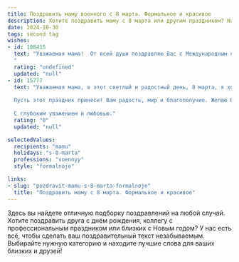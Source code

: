 ```yaml
---
title: Поздравить маму военного с 8 марта. Формальное и красивое
description: Хотите поздравить маму с 8 марта или другим праздником? Наш ИИ создаст незабываемое поздравление, а вы обязательно выделитесь среди других.  
date: 2024-10-30
tags: second tag
wishes:
- id: 108415
  text: "Уважаемая мама!  От всей души поздравляю Вас с Международным женским днём 8 Марта!  Ваш самоотверженный труд, выносливость и преданность своей службе вызывают глубокое уважение. Желаю Вам крепкого здоровья, благополучия, мира и спокойствия,  а также всего самого наилучшего в жизни.  Пусть Ваш боевой дух всегда остаётся непоколебимым, а сердце – полным радости и любви. С праздником!
  "
  rating: "undefined"
  updated: "null"
- id: 15777
  text: "Уважаемая мама, в этот светлый и радостный день, 8 марта, я хочу выразить Вам глубочайшее уважение и искреннюю благодарность за Ваш благородный труд и бесконечную заботу. Ваша профессиональная деятельность в рядах военных заслуживает самого высокого признания, ведь Вы не только защищаете нашу Родину, но и вдохновляете всех нас своим мужеством и преданностью.
  
  Пусть этот праздник принесет Вам радость, мир и благополучие. Желаю Вам крепкого здоровья, счастья и успехов во всех Ваших начинаниях. Вы не только мама, но и настоящая героиня, и я с гордостью поздравляю Вас с Международным женским днем!
  
  С глубоким уважением и любовью."
  rating: "0"
  updated: "null"

selectedValues:
  recipients: "mamu"
  holidays: "s-8-marta"
  professions: "voennyy"
  style: "formalnoje"

links:
- slug: "pozdravit-mamu-s-8-marta-formalnoje"
  title: "Поздравить маму с 8 марта. Формальное и красивое"
---
```


Здесь вы найдете отличную подборку поздравлений на любой случай. 
Хотите поздравить друга с днём рождения, коллегу с профессиональным праздником или близких с Новым годом? У нас есть всё, чтобы сделать ваш поздравительный текст незабываемым. Выбирайте нужную категорию и находите лучшие слова для ваших близких и друзей!

